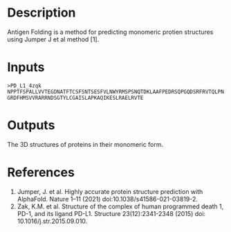 # Description 

Antigen Folding is a method for predicting monomeric protien structures using Jumper J et al method [1]. 

# Inputs

```fasta
>PD_L1_4zqk
NPPTFSPALLVVTEGDNATFTCSFSNTSESFVLNWYRMSPSNQTDKLAAFPEDRSQPGQDSRFRVTQLPN
GRDFHMSVVRARRNDSGTYLCGAISLAPKAQIKESLRAELRVTE
```

# Outputs

The 3D structures of proteins in their monomeric form.

# References

1. Jumper, J. et al. Highly accurate protein structure prediction with AlphaFold. Nature 1–11 (2021) doi:10.1038/s41586-021-03819-2.
2. Zak, K.M. et al. Structure of the complex of human programmed death 1, PD-1, and its ligand PD-L1. Structure 23(12):2341-2348 (2015) doi: 10.1016/j.str.2015.09.010.
